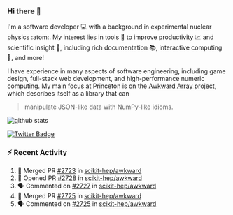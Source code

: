 ### Hi there 👋 

I'm a software developer 💻 with a background in experimental nuclear physics :atom:. My interest lies in tools :wrench: to improve productivity :chart_with_upwards_trend: and scientific insight :telescope:, including rich documentation 📚, interactive computing 🧮, and more! 

I have experience in many aspects of software engineering, including game design, full-stack web development, and high-performance numeric computing. My main focus at Princeton is on the [Awkward Array project](awkward-array.org/), which describes itself as a library that can 
> manipulate JSON-like data with NumPy-like idioms.

![github stats](https://github-readme-stats.vercel.app/api?username=agoose77&show_icons=true&hide_rank=true&hide_title=true&bg_color=30,e76445,904e95&text_color=efe3ec&icon_color=efe3ec)
<!--
**agoose77/agoose77** is a ✨ _special_ ✨ repository because its `README.md` (this file) appears on your GitHub profile.

Here are some ideas to get you started:

- 🔭 I’m currently working on ...
- 🌱 I’m currently learning ...
- 👯 I’m looking to collaborate on ...
- 🤔 I’m looking for help with ...
- 💬 Ask me about ...
- 📫 How to reach me: ...
- 😄 Pronouns: ...
- ⚡ Fun fact: ...
-->

[![Twitter Badge](https://img.shields.io/twitter/follow/agoose77?style=flat-square&logo=Twitter&logoColor=white&color=cornflowerblue)](https://twitter.com/agoose77)

### :zap: Recent Activity

<!--START_SECTION:activity-->
1. 🎉 Merged PR [#2723](https://github.com/scikit-hep/awkward/pull/2723) in [scikit-hep/awkward](https://github.com/scikit-hep/awkward)
2. 💪 Opened PR [#2728](https://github.com/scikit-hep/awkward/pull/2728) in [scikit-hep/awkward](https://github.com/scikit-hep/awkward)
3. 🗣 Commented on [#2727](https://github.com/scikit-hep/awkward/issues/2727#issuecomment-1738032109) in [scikit-hep/awkward](https://github.com/scikit-hep/awkward)
4. 🎉 Merged PR [#2725](https://github.com/scikit-hep/awkward/pull/2725) in [scikit-hep/awkward](https://github.com/scikit-hep/awkward)
5. 🗣 Commented on [#2725](https://github.com/scikit-hep/awkward/pull/2725#issuecomment-1737377843) in [scikit-hep/awkward](https://github.com/scikit-hep/awkward)
<!--END_SECTION:activity-->
